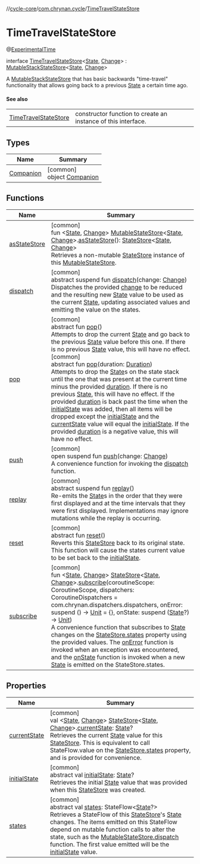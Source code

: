 //[cycle-core](../../../index.md)/[com.chrynan.cycle](../index.md)/[TimeTravelStateStore](index.md)

# TimeTravelStateStore

@[ExperimentalTime](https://kotlinlang.org/api/latest/jvm/stdlib/kotlin.time/-experimental-time/index.html)

interface [TimeTravelStateStore](index.md)&lt;[State](index.md), [Change](index.md)&gt; : [MutableStackStateStore](../-mutable-stack-state-store/index.md)&lt;[State](index.md), [Change](index.md)&gt; 

A [MutableStackStateStore](../-mutable-stack-state-store/index.md) that has basic backwards &quot;time-travel&quot; functionality that allows going back to a previous [State](index.md) a certain time ago.

#### See also

| | |
|---|---|
| [TimeTravelStateStore](index.md) | constructor function to create an instance of this interface. |

## Types

| Name | Summary |
|---|---|
| [Companion](-companion/index.md) | [common]<br>object [Companion](-companion/index.md) |

## Functions

| Name | Summary |
|---|---|
| [asStateStore](../as-state-store.md) | [common]<br>fun &lt;[State](../as-state-store.md), [Change](../as-state-store.md)&gt; [MutableStateStore](../-mutable-state-store/index.md)&lt;[State](../as-state-store.md), [Change](../as-state-store.md)&gt;.[asStateStore](../as-state-store.md)(): [StateStore](../-state-store/index.md)&lt;[State](../as-state-store.md), [Change](../as-state-store.md)&gt;<br>Retrieves a non-mutable [StateStore](../-state-store/index.md) instance of this [MutableStateStore](../-mutable-state-store/index.md). |
| [dispatch](../-mutable-state-store/dispatch.md) | [common]<br>abstract suspend fun [dispatch](../-mutable-state-store/dispatch.md)(change: [Change](index.md))<br>Dispatches the provided [change](../-mutable-state-store/dispatch.md) to be reduced and the resulting new [State](../-mutable-state-store/index.md) value to be used as the current [State](../-mutable-state-store/index.md), updating associated values and emitting the value on the states. |
| [pop](../-mutable-stack-state-store/pop.md) | [common]<br>abstract fun [pop](../-mutable-stack-state-store/pop.md)()<br>Attempts to drop the current [State](../-mutable-stack-state-store/index.md) and go back to the previous [State](../-mutable-stack-state-store/index.md) value before this one. If there is no previous [State](../-mutable-stack-state-store/index.md) value, this will have no effect.<br>[common]<br>abstract fun [pop](pop.md)(duration: [Duration](https://kotlinlang.org/api/latest/jvm/stdlib/kotlin.time/-duration/index.html))<br>Attempts to drop the [State](index.md)s on the state stack until the one that was present at the current time minus the provided [duration](pop.md). If there is no previous [State](index.md), this will have no effect. If the provided [duration](pop.md) is back past the time when the [initialState](../../../../cycle-core/com.chrynan.cycle/-time-travel-state-store/initial-state.md) was added, then all items will be dropped except the [initialState](../../../../cycle-core/com.chrynan.cycle/-time-travel-state-store/initial-state.md) and the [currentState](../current-state.md) value will equal the [initialState](../../../../cycle-core/com.chrynan.cycle/-time-travel-state-store/initial-state.md). If the provided [duration](pop.md) is a negative value, this will have no effect. |
| [push](../-mutable-stack-state-store/push.md) | [common]<br>open suspend fun [push](../-mutable-stack-state-store/push.md)(change: [Change](index.md))<br>A convenience function for invoking the [dispatch](../../../../cycle-core/com.chrynan.cycle/-mutable-stack-state-store/dispatch.md) function. |
| [replay](replay.md) | [common]<br>abstract suspend fun [replay](replay.md)()<br>Re-emits the [State](index.md)s in the order that they were first displayed and at the time intervals that they were first displayed. Implementations may ignore mutations while the replay is occurring. |
| [reset](../-mutable-state-store/reset.md) | [common]<br>abstract fun [reset](../-mutable-state-store/reset.md)()<br>Reverts this [StateStore](../-state-store/index.md) back to its original state. This function will cause the states current value to be set back to the [initialState](../../../../cycle-core/com.chrynan.cycle/-mutable-state-store/initial-state.md). |
| [subscribe](../subscribe.md) | [common]<br>fun &lt;[State](../subscribe.md), [Change](../subscribe.md)&gt; [StateStore](../-state-store/index.md)&lt;[State](../subscribe.md), [Change](../subscribe.md)&gt;.[subscribe](../subscribe.md)(coroutineScope: CoroutineScope, dispatchers: CoroutineDispatchers = com.chrynan.dispatchers.dispatchers, onError: suspend () -&gt; [Unit](https://kotlinlang.org/api/latest/jvm/stdlib/kotlin/-unit/index.html) = {}, onState: suspend ([State](../subscribe.md)?) -&gt; [Unit](https://kotlinlang.org/api/latest/jvm/stdlib/kotlin/-unit/index.html))<br>A convenience function that subscribes to [State](../subscribe.md) changes on the [StateStore.states](../-state-store/states.md) property using the provided values. The [onError](../subscribe.md) function is invoked when an exception was encountered, and the [onState](../subscribe.md) function is invoked when a new [State](../subscribe.md) is emitted on the StateStore.states. |

## Properties

| Name | Summary |
|---|---|
| [currentState](../current-state.md) | [common]<br>val &lt;[State](../current-state.md), [Change](../current-state.md)&gt; [StateStore](../-state-store/index.md)&lt;[State](../current-state.md), [Change](../current-state.md)&gt;.[currentState](../current-state.md): [State](../current-state.md)?<br>Retrieves the current [State](../current-state.md) value for this [StateStore](../-state-store/index.md). This is equivalent to call StateFlow.value on the [StateStore.states](../-state-store/states.md) property, and is provided for convenience. |
| [initialState](../-state-store/initial-state.md) | [common]<br>abstract val [initialState](../-state-store/initial-state.md): [State](index.md)?<br>Retrieves the initial [State](../-state-store/index.md) value that was provided when this [StateStore](../-state-store/index.md) was created. |
| [states](../-state-store/states.md) | [common]<br>abstract val [states](../-state-store/states.md): StateFlow&lt;[State](index.md)?&gt;<br>Retrieves a StateFlow of this [StateStore](../-state-store/index.md)'s [State](../-state-store/index.md) changes. The items emitted on this StateFlow depend on mutable function calls to alter the state, such as the [MutableStateStore.dispatch](../-mutable-state-store/dispatch.md) function. The first value emitted will be the [initialState](../-state-store/initial-state.md) value. |
